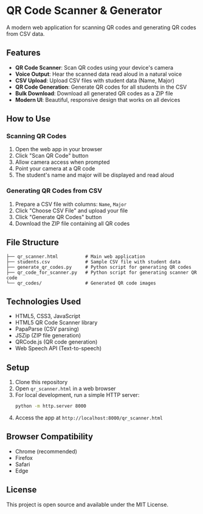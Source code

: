 # QR Code Scanner & Generator

A modern web application for scanning QR codes and generating QR codes from CSV data.

## Features

- **QR Code Scanner**: Scan QR codes using your device's camera
- **Voice Output**: Hear the scanned data read aloud in a natural voice
- **CSV Upload**: Upload CSV files with student data (Name, Major)
- **QR Code Generation**: Generate QR codes for all students in the CSV
- **Bulk Download**: Download all generated QR codes as a ZIP file
- **Modern UI**: Beautiful, responsive design that works on all devices

## How to Use

### Scanning QR Codes
1. Open the web app in your browser
2. Click "Scan QR Code" button
3. Allow camera access when prompted
4. Point your camera at a QR code
5. The student's name and major will be displayed and read aloud

### Generating QR Codes from CSV
1. Prepare a CSV file with columns: `Name`, `Major`
2. Click "Choose CSV File" and upload your file
3. Click "Generate QR Codes" button
4. Download the ZIP file containing all QR codes

## File Structure

```
├── qr_scanner.html          # Main web application
├── students.csv             # Sample CSV file with student data
├── generate_qr_codes.py     # Python script for generating QR codes
├── qr_code_for_scanner.py   # Python script for generating scanner QR code
└── qr_codes/                # Generated QR code images
```

## Technologies Used

- HTML5, CSS3, JavaScript
- HTML5 QR Code Scanner library
- PapaParse (CSV parsing)
- JSZip (ZIP file generation)
- QRCode.js (QR code generation)
- Web Speech API (Text-to-speech)

## Setup

1. Clone this repository
2. Open `qr_scanner.html` in a web browser
3. For local development, run a simple HTTP server:
   ```bash
   python -m http.server 8000
   ```
4. Access the app at `http://localhost:8000/qr_scanner.html`

## Browser Compatibility

- Chrome (recommended)
- Firefox
- Safari
- Edge

## License

This project is open source and available under the MIT License. 